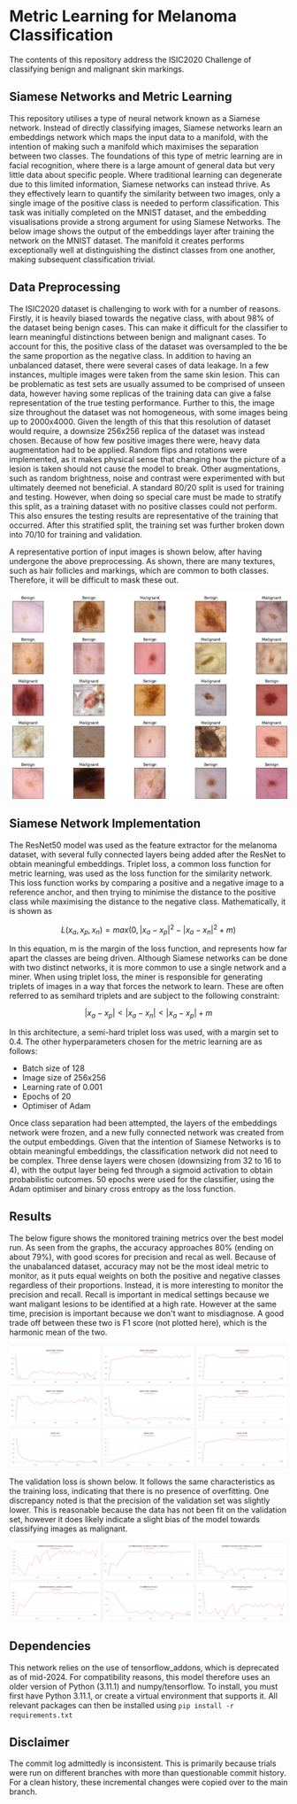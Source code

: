 # Metric Learning for Melanoma Classification

The contents of this repository address the ISIC2020 Challenge of classifying benign and malignant skin markings. 

## Siamese Networks and Metric Learning

This repository utilises a type of neural network known as a Siamese network. Instead of directly classifying images, Siamese networks learn an embeddings network which maps the input data to a manifold, with the intention of making such a manifold which maximises the separation between two classes. The foundations of this type of metric learning are in facial recognition, where there is a large amount of general data but very little data about specific people. Where traditional learning can degenerate due to this limited information, Siamese networks can instead thrive. As they effectively learn to quantify the similarity between two images, only a single image of the positive class is needed to perform classification.
This task was initially completed on the MNIST dataset, and the embedding visualisations provide a strong argument for using Siamese Networks. The below image shows the output of the embeddings layer after training the network on the MNIST dataset. The manifold it creates performs exceptionally well at distinguishing the distinct classes from one another, making subsequent classification trivial.

## Data Preprocessing
The ISIC2020 dataset is challenging to work with for a number of reasons. Firstly, it is heavily biased towards the negative class, with about 98% of the dataset being benign cases. This can make it difficult for the classifier to learn meaningful distinctions between benign and malignant cases. To account for this, the positive class of the dataset was oversampled to the be the same proportion as the negative class.
In addition to having an unbalanced dataset, there were several cases of data leakage. In a few instances, multiple images were taken from the same skin lesion. This can be problematic as test sets are usually assumed to be comprised of unseen data, however having some replicas of the training data can give a false representation of the true testing performance.
Further to this, the image size throughout the dataset was not homogeneous, with some images being up to 2000x4000. Given the length of this that this resolution of dataset would require, a downsize 256x256 replica of the dataset was instead chosen.
Because of how few positive images there were, heavy data augmentation had to be applied. Random flips and rotations were implemented, as it makes physical sense that changing how the picture of a lesion is taken should not cause the model to break. Other augmentations, such as random brightness, noise and contrast were experimented with but ultimately deemed not beneficial.
A standard 80/20 split is used for training and testing. However, when doing so special care must be made to stratify this split, as a training dataset with no positive classes could not perform. This also ensures the testing results are representative of the training that occurred. After this stratified split, the training set was further broken down into 70/10 for training and validation.

A representative portion of input images is shown below, after having undergone the above preprocessing. As shown, there are many textures, such as hair follicles and markings, which are common to both classes. Therefore, it will be difficult to mask these out.

![alt text](image-5.png)

## Siamese Network Implementation
The ResNet50 model was used as the feature extractor for the melanoma dataset, with several fully connected layers being added after the ResNet to obtain meaningful embeddings. Triplet loss, a common loss function for metric learning, was used as the loss function for the similarity network. This loss function works by comparing a positive and a negative image to a reference anchor, and then trying to minimise the distance to the positive class while maximising the distance to the negative class. Mathematically, it is shown as

$$L(x_a,x_p,x_n )=max⁡(0,|x_a-x_p |^2-|x_a-x_n |^2+m)$$

In this equation, m is the margin of the loss function, and represents how far apart the classes are being driven.
Although Siamese networks can be done with two distinct networks, it is more common to use a single network and a miner. When using triplet loss, the miner is responsible for generating triplets of images in a way that forces the network to learn. These are often referred to as semihard triplets and are subject to the following constraint:

$$|x_a-x_p |<|x_a-x_n |<|x_a-x_p |+m$$

In this architecture, a semi-hard triplet loss was used, with a margin set to 0.4.
The other hyperparameters chosen for the metric learning are as follows:
- Batch size of 128
- Image size of 256x256
- Learning rate of 0.001
- Epochs of 20
- Optimiser of Adam

Once class separation had been attempted, the layers of the embeddings network were frozen, and a new fully connected network was created from the output embeddings. Given that the intention of Siamese Networks is to obtain meaningful embeddings, the classification network did not need to be complex. Three dense layers were chosen (downsizing from 32 to 16 to 4), with the output layer being fed through a sigmoid activation to obtain probabilistic outcomes. 50 epochs were used for the classifier, using the Adam optimiser and binary cross entropy as the loss function. 

## Results

The below figure shows the monitored training metrics over the best model run. As seen from the graphs, the accuracy approaches 80% (ending on about 79%), with good scores for precision and recal as well. Because of the unabalanced dataset, accuracy may not be the most ideal metric to monitor, as it puts equal weights on both the positive and negative classes regardless of their proportions. Instead, it is more interesting to monitor the precision and recall. Recall is important in medical settings because we want maligant lesions to be identified at a high rate. However at the same time, precision is important because we don't want to misdiagnose. A good trade off between these two is F1 score (not plotted here), which is the harmonic mean of the two.

![alt text](image-1.png)
![alt text](image-2.png)

The validation loss is shown below. It follows the same characteristics as the training loss, indicating that there is no presence of overfitting. One discrepancy noted is that the precision of the validation set was slightly lower. This is reasonable because the data has not been fit on the validation set, however it does likely indicate a slight bias of the model towards classifying images as malignant.

![alt text](image-4.png)
## Dependencies
This network relies on the use of tensorflow_addons, which is deprecated as of mid-2024. For compatibility reasons, this model therefore uses an older version of Python (3.11.1) and numpy/tensorflow. To install, you must first have Python 3.11.1, or create a virtual environment that supports it. All relevant packages can then be installed using `pip install -r requirements.txt`

## Disclaimer
The commit log admittedly is inconsistent. This is primarily because trials were run on different branches with more than questionable commit history. For a clean history, these incremental changes were copied over to the main branch. 
